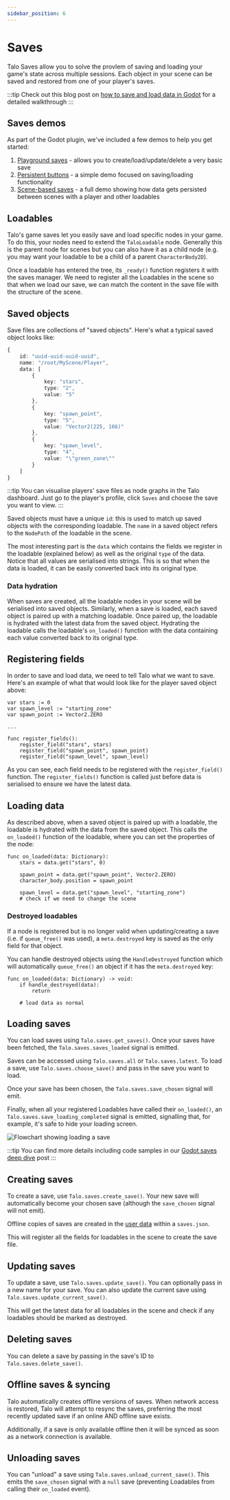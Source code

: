 ```yaml
---
sidebar_position: 6
---
```


# Saves

Talo Saves allow you to solve the provlem of saving and loading your game's state across multiple sessions. Each object in your scene can be saved and restored from one of your player's saves.

:::tip
Check out this blog post on [how to save and load data in Godot](https://trytalo.com/blog/game-saves-godot?utm_source=docs&utm_medium=tip) for a detailed walkthrough
:::

## Saves demos

As part of the Godot plugin, we've included a few demos to help you get started:
1. [Playground saves](https://github.com/TaloDev/godot/tree/develop/addons/talo/samples/playground) - allows you to create/load/update/delete a very basic save
2. [Persistent buttons](https://github.com/TaloDev/godot/tree/develop/addons/talo/samples/persistent_buttons) - a simple demo focused on saving/loading functionality
3. [Scene-based saves](https://github.com/TaloDev/godot/tree/develop/addons/talo/samples/multiscene_saves) - a full demo showing how data gets persisted between scenes with a player and other loadables

## Loadables

Talo's game saves let you easily save and load specific nodes in your game. To do this, your nodes need to extend the `TaloLoadable` node. Generally this is the parent node for scenes but you can also have it as a child node (e.g. you may want your loadable to be a child of a parent `CharacterBody2D`).

Once a loadable has entered the tree, its `_ready()` function registers it with the saves manager. We need to register all the Loadables in the scene so that when we load our save, we can match the content in the save file with the structure of the scene.

## Saved objects

Save files are collections of "saved objects". Here's what a typical saved object looks like:

```typescript
{
	id: "uuid-uuid-uuid-uuid",
	name: "/root/MyScene/Player",
	data: [
		{
			key: "stars",
			type: "2",
			value: "5"
		},
		{
			key: "spawn_point",
			type: "5",
			value: "Vector2(225, 166)"
		},
		{
			key: "spawn_level",
			type: "4",
			value: "\"green_zone\""
		}
	]
}
```

:::tip
You can visualise players' save files as node graphs in the Talo dashboard. Just go to the player's profile, click `Saves` and choose the save you want to view.
:::

Saved objects must have a unique `id`: this is used to match up saved objects with the corresponding loadable. The `name` in a saved object refers to the `NodePath` of the loadable in the scene.

The most interesting part is the `data` which contains the fields we register in the loadable (explained below) as well as the original `type` of the data. Notice that all values are serialised into strings. This is so that when the data is loaded, it can be easily converted back into its original type.

### Data hydration

When saves are created, all the loadable nodes in your scene will be serialised into saved objects. Similarly, when a save is loaded, each saved object is paired up with a matching loadable. Once paired up, the loadable is hydrated with the latest data from the saved object. Hydrating the loadable calls the loadable's `on_loaded()` function with the data containing each value converted back to its original type.

## Registering fields

In order to save and load data, we need to tell Talo what we want to save. Here's an example of what that would look like for the player saved object above:

```gdscript
var stars := 0
var spawn_level := "starting_zone"
var spawn_point := Vector2.ZERO

...

func register_fields():
	register_field("stars", stars)
	register_field("spawn_point", spawn_point)
	register_field("spawn_level", spawn_level)
```

As you can see, each field needs to be registered with the `register_field()` function. The `register_fields()` function is called just before data is serialised to ensure we have the latest data.

## Loading data

As described above, when a saved object is paired up with a loadable, the loadable is hydrated with the data from the saved object. This calls the `on_loaded()` function of the loadable, where you can set the properties of the node:

```gdscript
func on_loaded(data: Dictionary):
	stars = data.get("stars", 0)

	spawn_point = data.get("spawn_point", Vector2.ZERO)
	character_body.position = spawn_point

	spawn_level = data.get("spawn_level", "starting_zone")
	# check if we need to change the scene
```

### Destroyed loadables

If a node is registered but is no longer valid when updating/creating a save (i.e. if `queue_free()` was used), a `meta.destroyed` key is saved as the only field for that object.

You can handle destroyed objects using the `HandleDestroyed` function which will automatically `queue_free()` an object if it has the `meta.destroyed` key:

```gdscript
func on_loaded(data: Dictionary) -> void:
	if handle_destroyed(data):
		return

	# load data as normal
```

## Loading saves

You can load saves using `Talo.saves.get_saves()`. Once your saves have been fetched, the `Talo.saves.saves_loaded` signal is emitted.

Saves can be accessed using `Talo.saves.all` or `Talo.saves.latest`. To load a save, use `Talo.saves.choose_save()` and pass in the save you want to load.

Once your save has been chosen, the `Talo.saves.save_chosen` signal will emit.

Finally, when all your registered Loadables have called their `on_loaded()`, an `Talo.saves.save_loading_completed` signal is emitted, signalling that, for example, it's safe to hide your loading screen.

![Flowchart showing loading a save](/img/saves-flowchart.png)

:::tip
You can find more details including code samples in our [Godot saves deep dive](https://trytalo.com/blog/saves-deep-dive-godot?utm_source=docs&utm_medium=tip) post
:::

## Creating saves

To create a save, use `Talo.saves.create_save()`. Your new save will automatically become your chosen save (although the `save_chosen` signal will not emit).

Offline copies of saves are created in the [user data](https://docs.godotengine.org/en/stable/tutorials/io/data_paths.html#accessing-persistent-user-data-user) within a `saves.json`.

This will register all the fields for loadables in the scene to create the save file.

## Updating saves

To update a save, use `Talo.saves.update_save()`. You can optionally pass in a new name for your save. You can also update the current save using `Talo.saves.update_current_save()`.

This will get the latest data for all loadables in the scene and check if any loadables should be marked as destroyed.

## Deleting saves

You can delete a save by passing in the save's ID to `Talo.saves.delete_save()`.

## Offline saves & syncing

Talo automatically creates offline versions of saves. When network access is restored, Talo will attempt to resync the saves, preferring the most recently updated save if an online AND offline save exists.

Additionally, if a save is only available offline then it will be synced as soon as a network connection is available.

## Unloading saves

You can "unload" a save using `Talo.saves.unload_current_save()`. This emits the `save_chosen` signal with a `null` save (preventing Loadables from calling their `on_loaded` event).
